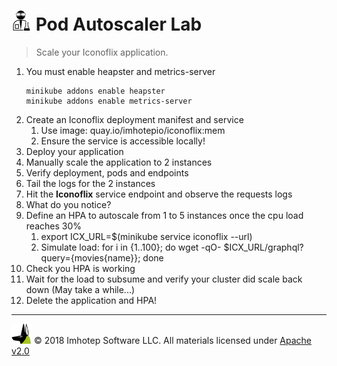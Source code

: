 # <img src="../assets/lab.png" width="32" height="auto"/> Pod Autoscaler Lab

> Scale your Iconoflix application.

1. You must enable heapster and metrics-server
    ```shell
    minikube addons enable heapster
    minikube addons enable metrics-server
    ```
1. Create an Iconoflix deployment manifest and service
    1. Use image: quay.io/imhotepio/iconoflix:mem
    1. Ensure the service is accessible locally!
1. Deploy your application
1. Manually scale the application to 2 instances
1. Verify deployment, pods and endpoints
1. Tail the logs for the 2 instances
1. Hit the **Iconoflix** service endpoint and observe the requests logs
1. What do you notice?
1. Define an HPA to autoscale from 1 to 5 instances once the cpu load reaches 30%
    1. export ICX_URL=$(minikube service iconoflix --url)
    1. Simulate load: for i in {1..100}; do wget -qO- $ICX_URL/graphql?query={movies{name}}; done
1. Check you HPA is working
1. Wait for the load to subsume and verify your cluster did scale back down (May take a while...)
1. Delete the application and HPA!


---
<img src="../assets/imhotep_logo.png" width="32" height="auto"/> © 2018 Imhotep Software LLC.
All materials licensed under [Apache v2.0](http://www.apache.org/licenses/LICENSE-2.0)